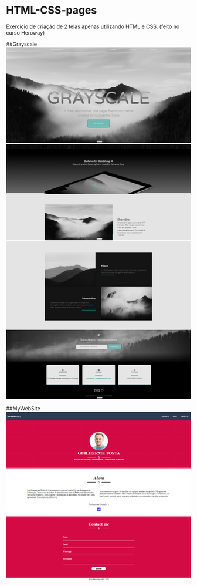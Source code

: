 # HTML-CSS-pages

Exercicio de criação de 2 telas apenas utilizando HTML e CSS.
(feito no curso Heroway)

##Grayscale
![SCREEN1](GRAYSCALE/Images/GRAY1.png?raw=true "iNITIALPAGE")
![SCREEN2](GRAYSCALE/Images/GRAY2.png?raw=true "iNITIALPAGE")
![SCREEN3](GRAYSCALE/Images/GRAY3.png?raw=true "iNITIALPAGE")
![SCREEN4](GRAYSCALE/Images/GRAY4.png?raw=true "iNITIALPAGE")

##MyWebSite
![SCREEN1](MYWEBSITE/imagem/My1.png?raw=true "iNITIALPAGE")
![SCREEN2](MYWEBSITE/imagem/My2.png?raw=true "iNITIALPAGE")
